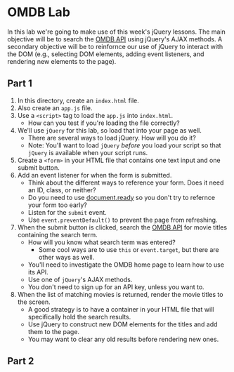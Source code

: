 OMDB Lab
========

In this lab we're going to make use of this week's jQuery lessons. The
main objective will be to search the
[OMDB API](http://www.omdbapi.com/) using jQuery's AJAX methods. A
secondary objective will be to reinfornce our use of jQuery to
interact with the DOM (e.g., selecting DOM elements, adding event
listeners, and rendering new elements to the page).

Part 1
------

1. In this directory, create an `index.html` file.
2. Also create an `app.js` file.
3. Use a `<script>` tag to load the `app.js` into `index.html`.
    * How can you test if you're loading the file correctly?
4. We'll use `jQuery` for this lab, so load that into your page as
well.
    * There are several ways to load jQuery. How will you do it?
    * Note: You'll want to load `jQuery` _before_ you load your script
    so that `jQuery` is available when your script runs.
5. Create a `<form>` in your HTML file that contains one text input
and one submit button.
6. Add an event listener for when the form is submitted.
    * Think about the different ways to reference your form. Does it
    need an ID, class, or neither?
    * Do you need to use
      [document.ready](http://learn.jquery.com/using-jquery-core/document-ready/)
      so you don't try to refernce your form too early?
    * Listen for the `submit` event.
    * Use `event.preventDefault()` to prevent the page from
    refreshing.
6. When the submit button is clicked, search the
[OMDB API](http://www.omdbapi.com/) for movie titles containing the
search term.
    * How will you know what search term was entered?
        * Some cool ways are to use `this` or `event.target`, but
          there are other ways as well.
    * You'll need to investigate the OMDB home page to learn how to
      use its API.
    * Use one of `jQuery`'s AJAX methods.
    * You don't need to sign up for an API key, unless you want to.
7. When the list of matching movies is returned, render the movie
titles to the screen.
    * A good strategy is to have a container in your HTML file that
    will specifically hold the search results.
    * Use jQuery to construct new DOM elements for the titles and add
    them to the page.
    * You may want to clear any old results before rendering new ones.

Part 2
------

